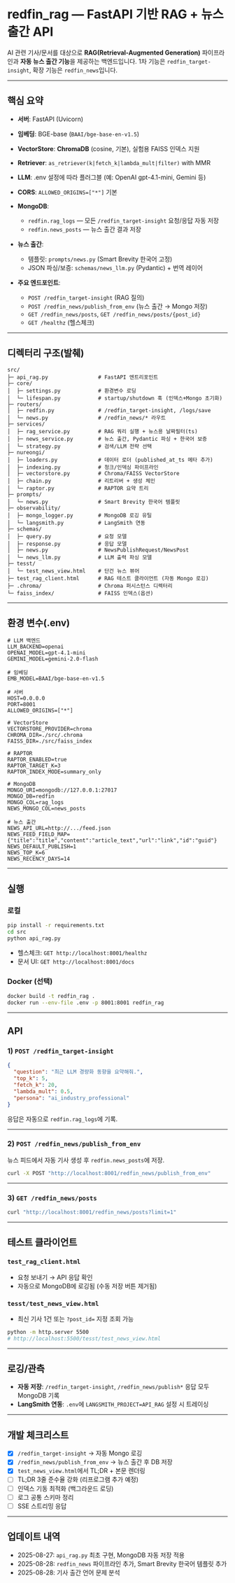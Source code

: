# redfin\_rag — FastAPI 기반 RAG + 뉴스 출간 API

AI 관련 기사/문서를 대상으로 **RAG(Retrieval-Augmented Generation)** 파이프라인과 **자동 뉴스 출간 기능**을 제공하는 백엔드입니다.
1차 기능은 `redfin_target-insight`, 확장 기능은 `redfin_news`입니다.

---

## 핵심 요약

* **서버**: FastAPI (Uvicorn)
* **임베딩**: BGE-base (`BAAI/bge-base-en-v1.5`)
* **VectorStore**: **ChromaDB** (cosine, 기본), 실험용 FAISS 인덱스 지원
* **Retriever**: `as_retriever(k|fetch_k|lambda_mult|filter)` with MMR
* **LLM**: .env 설정에 따라 플러그블 (예: OpenAI gpt-4.1-mini, Gemini 등)
* **CORS**: `ALLOWED_ORIGINS=["*"]` 기본
* **MongoDB**:

  * `redfin.rag_logs` — 모든 `/redfin_target-insight` 요청/응답 자동 저장
  * `redfin.news_posts` — 뉴스 출간 결과 저장
* **뉴스 출간**:

  * 템플릿: `prompts/news.py` (Smart Brevity 한국어 고정)
  * JSON 파싱/보증: `schemas/news_llm.py` (Pydantic) + 번역 레이어
* **주요 엔드포인트**:

  * `POST /redfin_target-insight` (RAG 질의)
  * `POST /redfin_news/publish_from_env` (뉴스 출간 → Mongo 저장)
  * `GET /redfin_news/posts`, `GET /redfin_news/posts/{post_id}`
  * `GET /healthz` (헬스체크)

---

## 디렉터리 구조(발췌)

```
src/
├─ api_rag.py                # FastAPI 엔트리포인트
├─ core/
│  ├─ settings.py            # 환경변수 로딩
│  └─ lifespan.py            # startup/shutdown 훅 (인덱스+Mongo 초기화)
├─ routers/
│  ├─ redfin.py              # /redfin_target-insight, /logs/save
│  └─ news.py                # /redfin_news/* 라우트
├─ services/
│  ├─ rag_service.py         # RAG 쿼리 실행 + 뉴스용 날짜필터(ts)
│  ├─ news_service.py        # 뉴스 출간, Pydantic 파싱 + 한국어 보증
│  └─ strategy.py            # 검색/LLM 전략 선택
├─ nureongi/
│  ├─ loaders.py             # 데이터 로더 (published_at_ts 메타 추가)
│  ├─ indexing.py            # 청크/인덱싱 파이프라인
│  ├─ vectorstore.py         # Chroma/FAISS VectorStore
│  ├─ chain.py               # 리트리버 + 생성 체인
│  └─ raptor.py              # RAPTOR 요약 트리
├─ prompts/
│  └─ news.py                # Smart Brevity 한국어 템플릿
├─ observability/
│  ├─ mongo_logger.py        # MongoDB 로깅 유틸
│  └─ langsmith.py           # LangSmith 연동
├─ schemas/
│  ├─ query.py               # 요청 모델
│  ├─ response.py            # 응답 모델
│  ├─ news.py                # NewsPublishRequest/NewsPost
│  └─ news_llm.py            # LLM 출력 파싱 모델
├─ tesst/
│  └─ test_news_view.html    # 단건 뉴스 뷰어
├─ test_rag_client.html      # RAG 테스트 클라이언트 (자동 Mongo 로깅)
├─ .chroma/                  # Chroma 퍼시스턴스 디렉터리
└─ faiss_index/              # FAISS 인덱스(옵션)
```

---

## 환경 변수(.env)

```dotenv
# LLM 백엔드
LLM_BACKEND=openai
OPENAI_MODEL=gpt-4.1-mini
GEMINI_MODEL=gemini-2.0-flash

# 임베딩
EMB_MODEL=BAAI/bge-base-en-v1.5

# 서버
HOST=0.0.0.0
PORT=8001
ALLOWED_ORIGINS=["*"]

# VectorStore
VECTORSTORE_PROVIDER=chroma
CHROMA_DIR=./src/.chroma
FAISS_DIR=./src/faiss_index

# RAPTOR
RAPTOR_ENABLED=true
RAPTOR_TARGET_K=3
RAPTOR_INDEX_MODE=summary_only

# MongoDB
MONGO_URI=mongodb://127.0.0.1:27017
MONGO_DB=redfin
MONGO_COL=rag_logs
NEWS_MONGO_COL=news_posts

# 뉴스 출간
NEWS_API_URL=http://.../feed.json
NEWS_FEED_FIELD_MAP={"title":"title","content":"article_text","url":"link","id":"guid"}
NEWS_DEFAULT_PUBLISH=1
NEWS_TOP_K=6
NEWS_RECENCY_DAYS=14
```

---

## 실행

### 로컬

```bash
pip install -r requirements.txt
cd src
python api_rag.py
```

* 헬스체크: `GET http://localhost:8001/healthz`
* 문서 UI: `GET http://localhost:8001/docs`

### Docker (선택)

```bash
docker build -t redfin_rag .
docker run --env-file .env -p 8001:8001 redfin_rag
```

---

## API

### 1) `POST /redfin_target-insight`

```json
{
  "question": "최근 LLM 경량화 동향을 요약해줘.",
  "top_k": 5,
  "fetch_k": 20,
  "lambda_mult": 0.5,
  "persona": "ai_industry_professional"
}
```

응답은 자동으로 `redfin.rag_logs`에 기록.

---

### 2) `POST /redfin_news/publish_from_env`

뉴스 피드에서 자동 기사 생성 후 `redfin.news_posts`에 저장.

```bash
curl -X POST "http://localhost:8001/redfin_news/publish_from_env"
```

---

### 3) `GET /redfin_news/posts`

```bash
curl "http://localhost:8001/redfin_news/posts?limit=1"
```

---

## 테스트 클라이언트

### `test_rag_client.html`

* 요청 보내기 → API 응답 확인
* 자동으로 MongoDB에 로깅됨 (수동 저장 버튼 제거됨)

### `tesst/test_news_view.html`

* 최신 기사 1건 또는 `?post_id=` 지정 조회 가능

```bash
python -m http.server 5500
# http://localhost:5500/tesst/test_news_view.html
```

---

## 로깅/관측

* **자동 저장**: `/redfin_target-insight`, `/redfin_news/publish*` 응답 모두 MongoDB 기록
* **LangSmith 연동**: `.env`에 `LANGSMITH_PROJECT=API_RAG` 설정 시 트레이싱

---

## 개발 체크리스트

* [x] `/redfin_target-insight` → 자동 Mongo 로깅
* [x] `/redfin_news/publish_from_env` → 뉴스 출간 후 DB 저장
* [x] `test_news_view.html`에서 TL;DR + 본문 렌더링
* [ ] TL;DR 3줄 준수율 강화 (리프로그램 추가 예정)
* [ ] 인덱스 기동 최적화 (백그라운드 로딩)
* [ ] 로그 공통 스키마 정리
* [ ] SSE 스트리밍 응답

---

## 업데이트 내역

* 2025-08-27: `api_rag.py` 최초 구현, MongoDB 자동 저장 적용
* 2025-08-28: `redfin_news` 파이프라인 추가, Smart Brevity 한국어 템플릿 추가
* 2025-08-28: 기사 출간 언어 문제 분석
 

